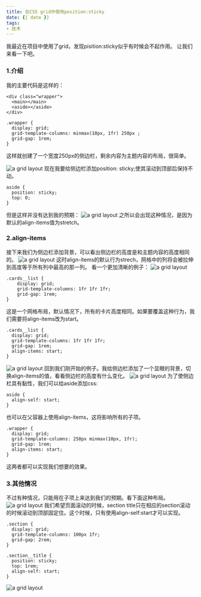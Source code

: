 ```yaml
---
title: 在CSS grid中使用position:sticky
date: {{ date }}
tags: 
- 技术
---
```

我最近在项目中使用了grid，发现pisition:sticky似乎有时候会不起作用。
让我们来看一下吧。
### 1.介绍
我的主要代码是这样的：
```
<div class="wrapper">
  <main></main>
  <aside></aside>
</div>
```
```
.wrapper {
  display: grid;
  grid-template-columns: minmax(10px, 1fr) 250px ;
  grid-gap: 1rem;
}
```
这样就创建了一个宽度250px的侧边栏，剩余内容为主题内容的布局，很简单。

![a grid layout](https://pic3.zhimg.com/80/v2-e3d57c47d3ba96184e30f5c824d490aa_720w.jpg "a grid layout")
现在我要给侧边栏添加position: sticky;使其滚动到顶部后保持不动。
```
aside {
  position: sticky;
  top: 0;
}
```
但是这样并没有达到我的预期：
![a grid layout](https://pic3.zhimg.com/v2-602cf35e122b5a2ac5c521afad90399e_b.webp "a grid layout")
之所以会出现这种情况，是因为默认的align-items值为stretch。
### 2.align-items
接下来我们为侧边栏添加背景，可以看出侧边栏的高度是和主题内容的高度相同的。
![a grid layout](https://pic3.zhimg.com/80/v2-76b8f66c0be345b8efa374c161b05c8a_720w.jpg "a grid layout")
这时align-items的默认行为strech，网格中的列将会被拉伸到高度等于所有列中最高的那一列。
看一个更加清晰的例子：
![a grid layout](https://pic1.zhimg.com/80/v2-8f70ecb7d1b2607b84b8a7cfb71f0b40_720w.jpg "a grid layout")
```
.cards__list {
    display: grid;
    grid-template-columns: 1fr 1fr 1fr;
    grid-gap: 1rem;
}
```
这是一个网格布局，默认情况下，所有的卡片高度相同。如果要覆盖这种行为，我们需要将align-items改为start。
```
.cards__list {
  display: grid;
  grid-template-columns: 1fr 1fr 1fr;
  grid-gap: 1rem;
  align-items: start;
}
```
![a grid layout](https://pic3.zhimg.com/80/v2-8026044cacc0d2a80d586cefd1dfb936_720w.jpg "a grid layout")
回到我们刚开始的例子。我给侧边栏添加了一个显眼的背景，切换align-items的值，看看侧边栏的高度有什么变化。
![a grid layout](https://pic3.zhimg.com/v2-cc56716b1bb83c621cebcb3aaa055cb2_b.webp "a grid layout")
为了使侧边栏具有黏性，我们可以给aside添加css:
```
aside {
  align-self: start;
}
```
也可以在父容器上使用align-items，这将影响所有的子项。
```
.wrapper {
  display: grid;
  grid-template-columns: 250px minmax(10px, 1fr);
  grid-gap: 1rem;
  align-items: start;
}
```
这两者都可以实现我们想要的效果。
### 3.其他情况
不过有种情况，只能用在子项上来达到我们的预期。看下面这种布局。
![a grid layout](https://pic1.zhimg.com/80/v2-042976cdb8fa5643fe36eeb19006b7b4_720w.jpg "a grid layout")
我们希望页面滚动的时候，section title只在相应的section滚动的时候滚动到顶部固定住。这个时候，只有使用align-self:start才可以实现。
```
.section {
  display: grid;
  grid-template-columns: 100px 1fr;
  grid-gap: 2rem;
}

.section__title {
  position: sticky;
  top: 1rem;
  align-self: start;
}
```
![a grid layout](https://pic3.zhimg.com/v2-7d06100d4def94ee82dcf7c3eb08e14e_b.webp "a grid layout")
